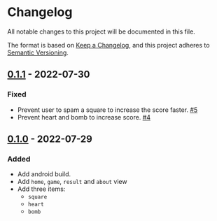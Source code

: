 # Changelog
All notable changes to this project will be documented in this file.

The format is based on [Keep a Changelog](https://keepachangelog.com/en/1.0.0/),
and this project adheres to [Semantic Versioning](https://semver.org/spec/v2.0.0.html).

## [0.1.1] - 2022-07-30

### Fixed

- Prevent user to spam a square to increase the score faster. [#5](https://github.com/EmilienLeroy/FallingSquare/issues/5)
- Prevent heart and bomb to increase score. [#4](https://github.com/EmilienLeroy/FallingSquare/issues/4)

## [0.1.0] - 2022-07-29

### Added

- Add android build.
- Add `home`, `game`, `result` and `about` view
- Add three items: 
    - `square`
    - `heart` 
    - `bomb`

[0.1.1]: https://github.com/EmilienLeroy/FallingSquare/compare/v0.1.0...v0.1.1
[0.1.0]: https://github.com/EmilienLeroy/FallingSquare/releases/tag/v0.1.0